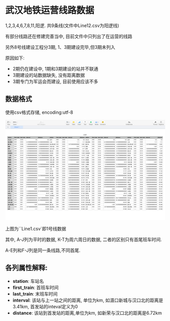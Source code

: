 # 武汉地铁运营线路数据

1,2,3,4,6,7,8,11,阳逻. 共9条线(文件中Line12.csv为阳逻线)

有部分线路还在修建完善当中, 目前文件中只列出了在运营的线路

另外8号线建设工程分3期, 1、3期建设完毕,但3期未列入

原因如下:

- 2期仍在建设中, 1期和3期建设的站并不联通
- 3期建设的站数据缺失, 没有距离数据
- 3期专门为军运会而建设, 目前使用应该不多

 

## 数据格式

使用csv格式存储, encoding:utf-8

![Line1](../docs/assets/Line1.png)

上图为``Line1.csv`即1号线数据

其中, A-J列为平时的数据, K-T为周六周日的数据, 二者的区别只有首尾班车时间.

A-E列和F-J列是同一条线路,不同首尾.



## 各列属性解释:

- **station**: 车站名
- **first_train**: 首班车时间
- **last_train**: 末班车时间
- **interval**: 该站与上一站之间的距离, 单位为km, 如滠口新城与汉口北的距离是3.41km, 首发站的inteval定义为0
- **distance**: 该站到首发站的距离,单位为km, 如新荣与汉口北的距离是6.72km





